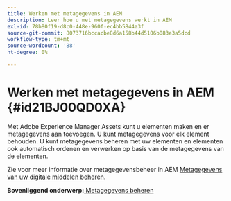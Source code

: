 ```yaml
---
title: Werken met metagegevens in AEM
description: Leer hoe u met metagegevens werkt in AEM
exl-id: 78b80f19-d8c0-448e-960f-ec4bb5844a3f
source-git-commit: 8073716bccacbe8d6a158b44d5106b083e3a5dcd
workflow-type: tm+mt
source-wordcount: '88'
ht-degree: 0%

---
```


# Werken met metagegevens in AEM {#id21BJ00QD0XA}

Met Adobe Experience Manager Assets kunt u elementen maken en er metagegevens aan toevoegen. U kunt metagegevens voor elk element behouden. U kunt metagegevens beheren met uw elementen en elementen ook automatisch ordenen en verwerken op basis van de metagegevens van de elementen.

Zie voor meer informatie over metagegevensbeheer in AEM [Metagegevens van uw digitale middelen beheren](https://experienceleague.adobe.com/docs/experience-manager-65/assets/using/metadata.html?lang=en).

**Bovenliggend onderwerp:**[ Metagegevens beheren](manage-metadata.md)
